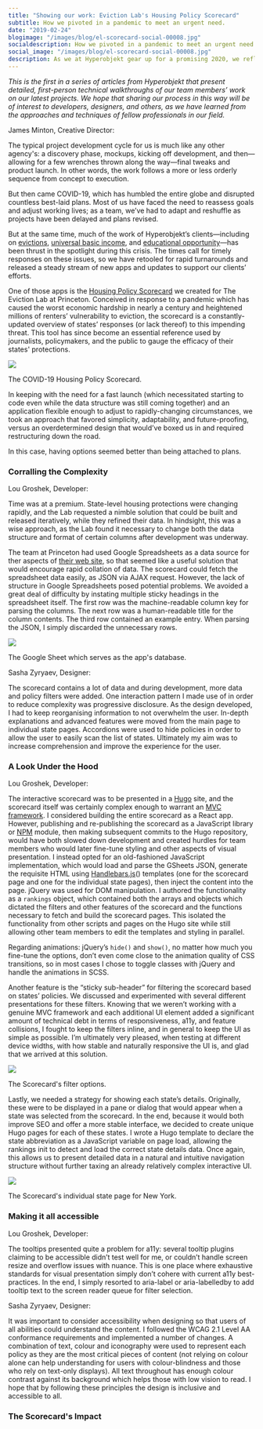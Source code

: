 ```yaml
---
title: "Showing our work: Eviction Lab's Housing Policy Scorecard"
subtitle: How we pivoted in a pandemic to meet an urgent need.
date: "2019-02-24"
blogimage: "/images/blog/el-scorecard-social-00008.jpg"
socialdescription: How we pivoted in a pandemic to meet an urgent need.
social_image: "/images/blog/el-scorecard-social-00008.jpg"
description: As we at Hyperobjekt gear up for a promising 2020, we reflect upon this past year with feelings of gratitude and accomplishment. It was an intensely-eventful time for our team, full of opportunities to perform challenging, creative work aligned with our values. 
---
```

<i class="blogintro">This is the first in a series of articles from Hyperobjekt that present detailed, first-person technical walkthroughs of our team members’ work on our latest projects. We hope that sharing our process in this way will be of interest to developers, designers, and others, as we have learned from the approaches and techniques of fellow professionals in our field.</i>
 

<span class="speaker">James Minton, Creative Director:</span>

The typical project development cycle for us is much like any other agency's: a discovery phase, mockups, kicking off development, and then—allowing for a few wrenches thrown along the way—final tweaks and product launch. In other words, the work follows a more or less orderly sequence from concept to execution.

But then came COVID-19, which has humbled the entire globe and disrupted countless best-laid plans. Most of us have faced the need to reassess goals and adjust working lives; as a team, we’ve had to adapt and reshuffle as projects have been delayed and plans revised. 

But at the same time, much of the work of Hyperobjekt’s clients—including on <a href="https://evictionlab.org/" target="_blank">evictions</a>, <a href="https://basicincome.stanford.edu" target="_blank">universal basic income</a>, and <a href="https://edopportunity.org" target="_blank">educational opportunity</a>—has been thrust in the spotlight during this crisis. The times call for timely responses on these issues, so we have retooled for rapid turnarounds and released a steady stream of new apps and updates to support our clients’ efforts.

One of those apps is the <a href="https://evictionlab.org/covid-policy-scorecard" target="_blank">Housing Policy Scorecard</a> we created for The Eviction Lab at Princeton. Conceived in response to a pandemic which has caused the worst economic hardship in nearly a century and heightened millions of renters’ vulnerability to eviction, the scorecard is a constantly-updated overview of states’ responses (or lack thereof) to this impending threat. This tool has since become an essential reference used by journalists, policymakers, and the public to gauge the efficacy of their states' protections.

<img src="/images/blog/scorecard-app.jpg" />
<p class="blogcaption">The COVID-19 Housing Policy Scorecard.</p>

In keeping with the need for a fast launch (which necessitated starting to code even while the data structure was still coming together) and an application flexible enough to adjust to rapidly-changing circumstances, we took an approach that favored simplicity, adaptability, and future-proofing, versus an overdetermined design that would’ve boxed us in and required restructuring down the road. 

<p class="pb-8">In this case, having options seemed better than being attached to plans. </p>


</div>
</div>
<div class="row alt-bg mx-0 px-3">
<div class="col-xs-12 col-md-10 col-lg-9 col-xl-8 mx-auto">

<h3 class="pt-6">Corralling the Complexity</h3>

<span class="speaker">Lou Groshek, Developer:</span> 

Time was at a premium. State-level housing protections were changing rapidly, and the Lab requested a nimble solution that could be built and released iteratively, while they refined their data. In hindsight, this was a wise approach, as the Lab found it necessary to change both the data structure and format of certain columns after development was underway.

The team at Princeton had used Google Spreadsheets as a data source for ther aspects of [their web site](https://evictionlab.org), so that seemed like a useful solution that would encourage rapid collation of data. The scorecard could fetch the spreadsheet data easily, as JSON via AJAX request. However, the lack of structure in Google Spreadsheets posed potential problems. We avoided a great deal of difficulty by instating multiple sticky headings in the spreadsheet itself. The first row was the machine-readable column key for parsing the columns. The next row was a human-readable title for the column contents. The third row contained an example entry. When parsing the JSON, I simply discarded the unnecessary rows. 



<img class="alt-border" src="/images/blog/scorecard-sheet.jpg" />
<p class="blogcaption">The Google Sheet which serves as the app's database.</p>

<span class="speaker">Sasha Zyryaev, Designer:</span>  

<p class="pb-8">The scorecard contains a lot of data and during development, more data and policy filters were added. One interaction pattern I made use of in order to reduce complexity was progressive disclosure. As the design developed, I had to keep reorganising information to not overwhelm the user. In-depth explanations and advanced features were moved from the main page to individual state pages. Accordions were used to hide policies in order to allow the user to easily scan the list of states. Ultimately my aim was to increase comprehension and improve the experience for the user.</p>

</div>
</div>

<div class="row mx-0 px-3">
<div class="col-xs-12 col-md-10 col-lg-9 col-xl-8 mx-auto">

<h3 class="pt-5">A Look Under the Hood</h3>

<span class="speaker">Lou Groshek, Developer:</span> 

The interactive scorecard was to be presented in a <a href="https://gohugo.io" target="_blank">Hugo</a> site, and the scorecard itself was certainly complex enough to warrant an <a href="https://www.guru99.com/mvc-tutorial.html" target="_blank">MVC framework</a>. I considered building the entire scorecard as a React app. However, publishing and re-publishing the scorecard as a JavaScript library or <a href="https://www.npmjs.com/" target="_blank">NPM</a> module, then making subsequent commits to the Hugo repository, would have both slowed down development and created hurdles for team members who would later fine-tune styling and other aspects of visual presentation. I instead opted for an old-fashioned JavaScript implementation, which would load and parse the GSheets JSON, generate the requisite HTML using <a href="https://handlebarsjs.com/" target="_blank">Handlebars.js</a>() templates (one for the scorecard page and one for the individual state pages), then inject the content into the page.  jQuery was used for DOM manipulation. I authored the functionality as a `rankings` object, which contained both the arrays and objects which dictated the filters and other features of the scorecard and the functions necessary to fetch and build the scorecard pages. This isolated the functionality from other scripts and pages on the Hugo site while still allowing other team members to edit the templates and styling in parallel. 

Regarding animations: jQuery’s `hide()` and `show()`, no matter how much you fine-tune the options, don’t even come close to the animation quality of CSS transitions, so in most cases I chose to toggle classes with jQuery and handle the animations in SCSS.

Another feature is the “sticky sub-header” for filtering the scorecard based on states’ policies. We discussed and experimented with several different presentations for these filters. Knowing that we weren’t working with a genuine MVC framework and each additional UI element added a significant amount of technical debt in terms of responsiveness, a11y, and feature collisions, I fought to keep the filters inline, and in general to keep the UI as simple as possible. I’m ultimately very pleased, when testing at different device widths, with how stable and naturally responsive the UI is, and glad that we arrived at this solution.

<img class="" src="/images/blog/scorecard-filters.jpg" />
<p class="blogcaption">The Scorecard's filter options.</p>

Lastly, we needed a strategy for showing each state’s details. Originally, these were to be displayed in a pane or dialog that would appear when a state was selected from the scorecard. In the end, because it would both improve SEO and offer a more stable interface, we decided to create unique Hugo pages for each of these states. I wrote a Hugo template to declare the state abbreviation as a JavaScript variable on page load, allowing the rankings init to detect and load the correct state details data. Once again, this allows us to present detailed data in a natural and intuitive navigation structure without further taxing an already relatively complex interactive UI.

<img class="" src="/images/blog/scorecard-page.jpg" />
<p class="blogcaption pb-6">The Scorecard's individual state page for New York.</p>

</div>
</div>

<div class="row alt-bg mx-0 px-3">
<div class="col-xs-12 col-md-10 col-lg-9 col-xl-8 mx-auto">

<h3 class="pt-5">Making it all accessible</h3>

<span class="speaker">Lou Groshek, Developer:</span> 

The tooltips presented quite a problem for a11y: several tooltip plugins claiming to be accessible didn’t test well for me, or couldn’t handle screen resize and overflow issues with nuance. This is one place where exhaustive standards for visual presentation simply don’t cohere with current a11y best-practices. In the end, I simply resorted to aria-label or aria-labelledby to add tooltip text to the screen reader queue for filter selection.

<span class="speaker">Sasha Zyryaev, Designer:</span> 

<p class="pb-8">It was important to consider accessibility when designing so that users of all abilities could understand the content. I followed the WCAG 2.1 Level AA conformance requirements and implemented a number of changes. A combination of text, colour and iconography were used to represent each policy as they are the most critical pieces of content (not relying on colour alone can help understanding for users with colour-blindness and those who rely on text-only displays). All text throughout has enough colour contrast against its background which helps those with low vision to read. I hope that by following these principles the design is inclusive and accessible to all.</p>

</div>
</div>

<div class="row mx-0 px-3">
<div class="col-xs-12 col-md-10 col-lg-9 col-xl-8 mx-auto">

<h3 class="pt-5">The Scorecard's Impact</h3>


</div>
</div>
